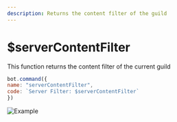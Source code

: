 ```yaml
---
description: Returns the content filter of the guild
---
```


# $serverContentFilter

This function returns the content filter of the current guild

```javascript
bot.command({
name: "serverContentFilter",
code: `Server Filter: $serverContentFilter`
})
```

![Example](../.gitbook/assets/image%20%2855%29.png)

